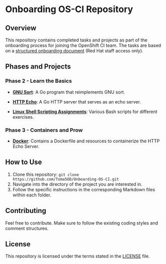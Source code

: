 # Onboarding OS-CI Repository

## Overview

This repository contains completed tasks and projects as part of the onboarding process for joining the OpenShift CI team. The tasks are based on a [structured onboarding document](https://docs.google.com/document/d/1WGH2cajZFkaR-dvPVIAZFUlgC5M0OhWLVTf-Zg9mI9w/edit#heading=h.37u1n9n9k12l) (Red Hat staff access only).

## Phases and Projects

### Phase 2 - Learn the Basics

- **[GNU Sort](./gnu-sort/)**: A Go program that reimplements GNU sort.
  
- **[HTTP Echo](./http-echo/)**: A Go HTTP server that serves as an echo server.

- **[Linux Shell Scripting Assignments](./Linux-Shell-Scripting-Assignments/)**: Various Bash scripts for different exercises.

### Phase 3 - Containers and Prow

- **[Docker](./docker/)**: Contains a Dockerfile and resources to containerize the HTTP Echo Server.

## How to Use

1. Clone this repository: `git clone https://github.com/Toma5OD/Onboarding-OS-CI.git`
2. Navigate into the directory of the project you are interested in.
3. Follow the specific instructions in the corresponding Markdown files within each folder.

## Contributing

Feel free to contribute. Make sure to follow the existing coding styles and comment structures.

## License

This repository is licensed under the terms stated in the [LICENSE](./LICENSE) file.
